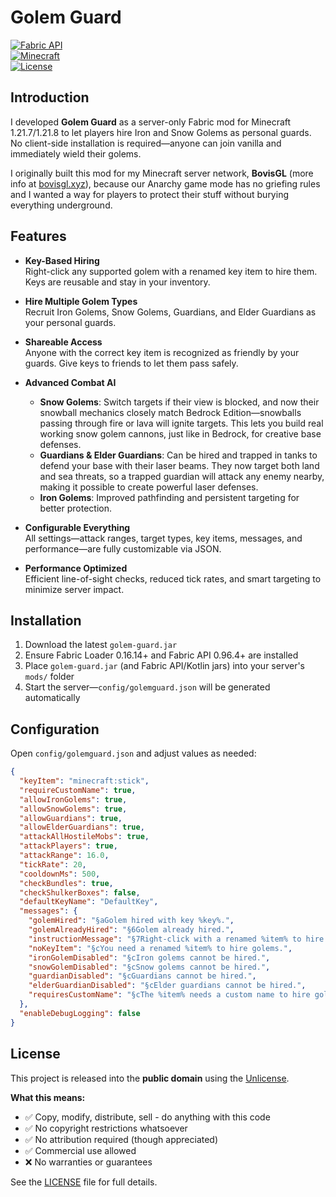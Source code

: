 # Golem Guard

[![Fabric API](https://img.shields.io/badge/modloader-Fabric-1976d2?style=flat-square&logo=fabricmc&logoColor=white)](https://fabricmc.net/)  
[![Minecraft](https://img.shields.io/badge/minecraft-1.21.7-brightgreen?style=flat-square)](https://minecraft.net/)  
[![License](https://img.shields.io/badge/license-Unlicense-blue?style=flat-square)](LICENSE)

## Introduction

I developed **Golem Guard** as a server-only Fabric mod for Minecraft 1.21.7/1.21.8 to let players hire Iron and Snow Golems as personal guards. No client-side installation is required—anyone can join vanilla and immediately wield their golems.

I originally built this mod for my Minecraft server network, **BovisGL** (more info at [bovisgl.xyz](https://bovisgl.xyz)), because our Anarchy game mode has no griefing rules and I wanted a way for players to protect their stuff without burying everything underground.

## Features

- **Key-Based Hiring**  
  Right-click any supported golem with a renamed key item to hire them. Keys are reusable and stay in your inventory.

- **Hire Multiple Golem Types**  
  Recruit Iron Golems, Snow Golems, Guardians, and Elder Guardians as your personal guards.

- **Shareable Access**  
  Anyone with the correct key item is recognized as friendly by your guards. Give keys to friends to let them pass safely.

- **Advanced Combat AI**  
  - **Snow Golems**: Switch targets if their view is blocked, and now their snowball mechanics closely match Bedrock Edition—snowballs passing through fire or lava will ignite targets. This lets you build real working snow golem cannons, just like in Bedrock, for creative base defenses.
  - **Guardians & Elder Guardians**: Can be hired and trapped in tanks to defend your base with their laser beams. They now target both land and sea threats, so a trapped guardian will attack any enemy nearby, making it possible to create powerful laser defenses.
  - **Iron Golems**: Improved pathfinding and persistent targeting for better protection.

- **Configurable Everything**  
  All settings—attack ranges, target types, key items, messages, and performance—are fully customizable via JSON.

- **Performance Optimized**  
  Efficient line-of-sight checks, reduced tick rates, and smart targeting to minimize server impact.

## Installation

1. Download the latest `golem-guard.jar`
2. Ensure Fabric Loader 0.16.14+ and Fabric API 0.96.4+ are installed
3. Place `golem-guard.jar` (and Fabric API/Kotlin jars) into your server's `mods/` folder
4. Start the server—`config/golemguard.json` will be generated automatically

## Configuration

Open `config/golemguard.json` and adjust values as needed:

```json
{
  "keyItem": "minecraft:stick",
  "requireCustomName": true,
  "allowIronGolems": true,
  "allowSnowGolems": true,
  "allowGuardians": true,
  "allowElderGuardians": true,
  "attackAllHostileMobs": true,
  "attackPlayers": true,
  "attackRange": 16.0,
  "tickRate": 20,
  "cooldownMs": 500,
  "checkBundles": true,
  "checkShulkerBoxes": false,
  "defaultKeyName": "DefaultKey",
  "messages": {
    "golemHired": "§aGolem hired with key %key%.",
    "golemAlreadyHired": "§6Golem already hired.",
    "instructionMessage": "§7Right-click with a renamed %item% to hire this golem.",
    "noKeyItem": "§cYou need a renamed %item% to hire golems.",
    "ironGolemDisabled": "§cIron golems cannot be hired.",
    "snowGolemDisabled": "§cSnow golems cannot be hired.",
    "guardianDisabled": "§cGuardians cannot be hired.",
    "elderGuardianDisabled": "§cElder guardians cannot be hired.",
    "requiresCustomName": "§cThe %item% needs a custom name to hire golems."
  },
  "enableDebugLogging": false
}
```

## License

This project is released into the **public domain** using the [Unlicense](https://unlicense.org).

**What this means:**
- ✅ Copy, modify, distribute, sell - do anything with this code
- ✅ No copyright restrictions whatsoever  
- ✅ No attribution required (though appreciated)
- ✅ Commercial use allowed
- ❌ No warranties or guarantees

See the [LICENSE](LICENSE) file for full details. 